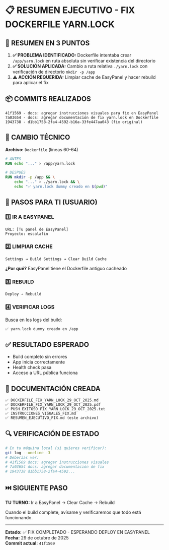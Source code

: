 # 📋 RESUMEN EJECUTIVO - FIX DOCKERFILE YARN.LOCK

## 🎯 RESUMEN EN 3 PUNTOS

1. **✅ PROBLEMA IDENTIFICADO:** Dockerfile intentaba crear `/app/yarn.lock` en ruta absoluta sin verificar existencia del directorio
2. **✅ SOLUCIÓN APLICADA:** Cambio a ruta relativa `./yarn.lock` con verificación de directorio `mkdir -p /app`
3. **⚠️ ACCIÓN REQUERIDA:** Limpiar cache de EasyPanel y hacer rebuild para aplicar el fix

## 📦 COMMITS REALIZADOS

```
41f1569 - docs: agregar instrucciones visuales para fix en EasyPanel
7a03654 - docs: agregar documentación de fix yarn.lock en Dockerfile
1943738 - d1bb1758-2fa4-4592-b16a-33fe447aa043 (fix original)
```

## 🔧 CAMBIO TÉCNICO

**Archivo:** `Dockerfile` (líneas 60-64)

```dockerfile
# ANTES
RUN echo "..." > /app/yarn.lock

# DESPUÉS  
RUN mkdir -p /app && \
    echo "..." > ./yarn.lock && \
    echo "✅ yarn.lock dummy creado en $(pwd)"
```

## 🚀 PASOS PARA TI (USUARIO)

### 1️⃣ IR A EASYPANEL
```
URL: [Tu panel de EasyPanel]
Proyecto: escalafin
```

### 2️⃣ LIMPIAR CACHE
```
Settings → Build Settings → Clear Build Cache
```
**¿Por qué?** EasyPanel tiene el Dockerfile antiguo cacheado

### 3️⃣ REBUILD
```
Deploy → Rebuild
```

### 4️⃣ VERIFICAR LOGS
Busca en los logs del build:
```
✅ yarn.lock dummy creado en /app
```

## ✅ RESULTADO ESPERADO

- Build completo sin errores
- App inicia correctamente
- Health check pasa
- Acceso a URL pública funciona

## 📁 DOCUMENTACIÓN CREADA

```
✅ DOCKERFILE_FIX_YARN_LOCK_29_OCT_2025.md
✅ DOCKERFILE_FIX_YARN_LOCK_29_OCT_2025.pdf
✅ PUSH_EXITOSO_FIX_YARN_LOCK_29_OCT_2025.txt
✅ INSTRUCCIONES_VISUALES_FIX.md
✅ RESUMEN_EJECUTIVO_FIX.md (este archivo)
```

## 🔍 VERIFICACIÓN DE ESTADO

```bash
# En tu máquina local (si quieres verificar):
git log --oneline -3
# Deberías ver:
# 41f1569 docs: agregar instrucciones visuales
# 7a03654 docs: agregar documentación de fix
# 1943738 d1bb1758-2fa4-4592...
```

## ⏭️ SIGUIENTE PASO

**TU TURNO:** Ir a EasyPanel → Clear Cache → Rebuild

Cuando el build complete, avísame y verificaremos que todo está funcionando.

---

**Estado:** ✅ FIX COMPLETADO - ESPERANDO DEPLOY EN EASYPANEL  
**Fecha:** 29 de octubre de 2025  
**Commit actual:** `41f1569`
